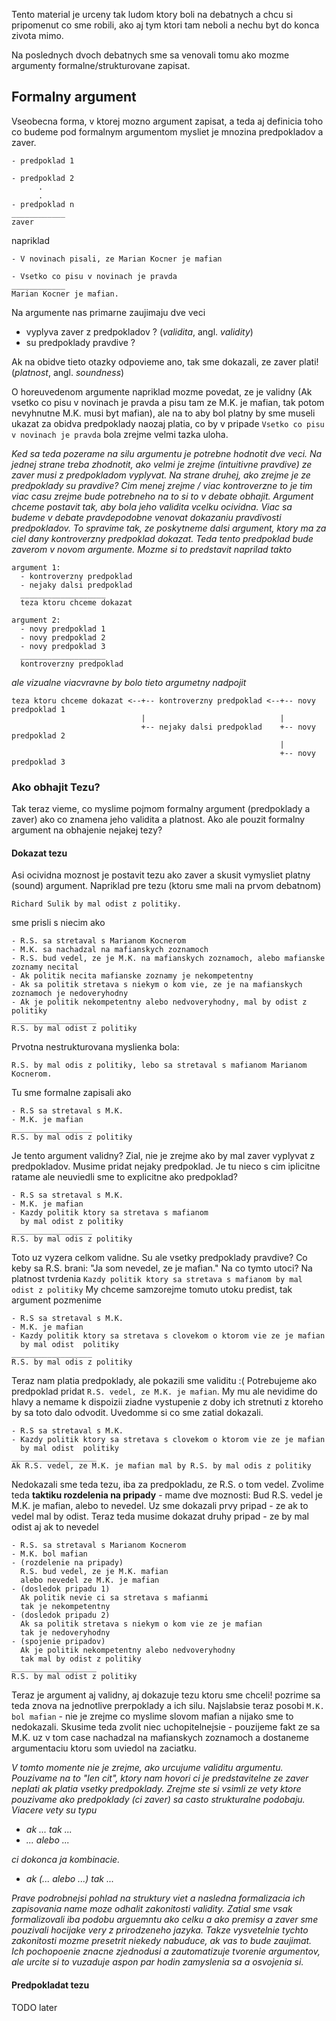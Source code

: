 Tento material je urceny tak ludom ktory boli na debatnych a chcu si pripomenut co sme robili, ako aj tym
ktori tam neboli a nechu byt do konca zivota mimo.

Na poslednych dvoch debatnych sme sa venovali tomu ako mozme argumenty formalne/strukturovane zapisat.

## Formalny argument

Vseobecna forma, v ktorej mozno argument zapisat, a teda aj definicia toho co budeme pod formalnym argumentom mysliet je
mnozina predpokladov a zaver.

```
- predpoklad 1 
             
- predpoklad 2 
      .
      .
- predpoklad n 
____________
zaver
```

napriklad

```
- V novinach pisali, ze Marian Kocner je mafian

- Vsetko co pisu v novinach je pravda
____________
Marian Kocner je mafian.
```

Na argumente nas primarne zaujimaju dve veci
- vyplyva zaver z predpokladov ? (*validita*, angl. *validity*)
- su predpoklady pravdive ?

Ak na obidve tieto otazky odpovieme ano, tak sme dokazali, ze zaver plati! (*platnost*, angl. *soundness*)

O horeuvedenom argumente napriklad mozme povedat, ze je validny (Ak vsetko co pisu v novinach je pravda a pisu tam ze M.K. je mafian, tak potom nevyhnutne M.K. musi byt mafian), ale na to aby bol platny by sme museli ukazat za obidva predpoklady naozaj platia, co by
v pripade `Vsetko co pisu v novinach je pravda`  bola zrejme velmi tazka uloha.

*Ked sa teda pozerame na silu argumentu je potrebne hodnotit dve veci.
Na jednej strane treba zhodnotit, ako velmi je zrejme (intuitivne pravdive) ze zaver musi z predpokladom vyplyvat. Na strane druhej, ako zrejme je ze predpoklady su pravdive? Cim menej zrejme / viac kontroverzne to je
tim viac casu zrejme bude potrebneho na to si to v debate obhajit.
Argument chceme postavit tak, aby bola jeho validita vcelku ocividna. Viac sa budeme v debate pravdepodobne venovat dokazaniu pravdivosti predpokladov. To spravime tak, ze poskytneme dalsi argument, ktory ma za ciel dany kontroverzny predpoklad dokazat. Teda tento predpoklad bude zaverom v novom argumente.
Mozme si to predstavit naprilad takto*

```
argument 1: 
  - kontroverzny predpoklad
  - nejaky dalsi predpoklad
  ___________________
  teza ktoru chceme dokazat

argument 2: 
  - novy predpoklad 1
  - novy predpoklad 2
  - novy predpoklad 3
  ___________________
  kontroverzny predpoklad
```

*ale vizualne viacvravne by bolo tieto argumetny nadpojit*

```
teza ktoru chceme dokazat <--+-- kontroverzny predpoklad <--+-- novy predpoklad 1
                             |                              |
                             +-- nejaky dalsi predpoklad    +-- novy predpoklad 2
                                                            |
                                                            +-- novy predpoklad 3
```


### Ako obhajit Tezu?

Tak teraz vieme, co myslime pojmom formalny argument (predpoklady a zaver) ako co znamena jeho validita a platnost.
Ako ale pouzit formalny argument na obhajenie nejakej tezy?

#### Dokazat tezu

Asi ocividna moznost je postavit tezu ako zaver a skusit vymysliet platny (sound) argument. Napriklad pre tezu
(ktoru sme mali na prvom debatnom)

```
Richard Sulik by mal odist z politiky.
```

sme prisli s niecim ako

```
- R.S. sa stretaval s Marianom Kocnerom
- M.K. sa nachadzal na mafianskych zoznamoch
- R.S. bud vedel, ze je M.K. na mafianskych zoznamoch, alebo mafianske zoznamy necital
- Ak politik necita mafianske zoznamy je nekompetentny
- Ak sa politik stretava s niekym o kom vie, ze je na mafianskych zoznamoch je nedoveryhodny
- Ak je politik nekompetentny alebo nedvoveryhodny, mal by odist z politiky
___________________
R.S. by mal odist z politiky
```

Prvotna nestrukturovana myslienka bola:

```
R.S. by mal odis z politiky, lebo sa stretaval s mafianom Marianom Kocnerom.
```

Tu sme formalne zapisali ako

```
- R.S sa stretaval s M.K.
- M.K. je mafian
__________________
R.S. by mal odis z politiky
```

Je tento argument validny?
Zial, nie je zrejme ako by mal zaver vyplyvat z predpokladov.
Musime pridat nejaky predpoklad.
Je tu nieco s cim iplicitne ratame ale neuviedli sme to explicitne ako predpoklad?

```
- R.S sa stretaval s M.K.
- M.K. je mafian
- Kazdy politik ktory sa stretava s mafianom
  by mal odist z politiky
__________________
R.S. by mal odis z politiky
```

Toto uz vyzera celkom validne. Su ale vsetky predpoklady pravdive?
Co keby sa R.S. brani: "Ja som nevedel, ze je mafian."
Na co tymto utoci?
Na platnost tvrdenia `Kazdy politik ktory sa stretava s mafianom by mal odist z politiky`
My chceme samzorejme tomuto utoku predist, tak argument pozmenime

```
- R.S sa stretaval s M.K.
- M.K. je mafian
- Kazdy politik ktory sa stretava s clovekom o ktorom vie ze je mafian
  by mal odist  politiky 
__________________
R.S. by mal odis z politiky
```

Teraz nam platia predpoklady, ale pokazili sme validitu :(
Potrebujeme ako predpoklad pridat `R.S. vedel, ze M.K. je mafian`.
My mu ale nevidime do hlavy a nemame k dispoizii ziadne vystupenie z doby ich stretnuti
z ktoreho by sa toto dalo odvodit.
Uvedomme si co sme zatial dokazali.

```
- R.S sa stretaval s M.K.
- Kazdy politik ktory sa stretava s clovekom o ktorom vie ze je mafian
  by mal odist  politiky 
___________________
Ak R.S. vedel, ze M.K. je mafian mal by R.S. by mal odis z politiky
```

Nedokazali sme teda tezu, iba za predpokladu, ze R.S. o tom vedel.
Zvolime teda **taktiku rozdelenia na pripady** - mame dve moznosti:
Bud R.S. vedel je M.K. je mafian, alebo to nevedel.
Uz sme dokazali prvy pripad - ze ak to vedel mal by odist.
Teraz teda musime dokazat druhy pripad - ze by mal odist aj ak to nevedel

```
- R.S. sa stretaval s Marianom Kocnerom
- M.K. bol mafian
- (rozdelenie na pripady)
  R.S. bud vedel, ze je M.K. mafian
  alebo nevedel ze M.K. je mafian             
- (dosledok pripadu 1)
  Ak politik nevie ci sa stretava s mafianmi
  tak je nekompetentny                        
- (dosledok pripadu 2)
  Ak sa politik stretava s niekym o kom vie ze je mafian
  tak je nedoveryhodny                        
- (spojenie pripadov)
  Ak je politik nekompetentny alebo nedvoveryhodny
  tak mal by odist z politiky 
___________________
R.S. by mal odist z politiky
```

Teraz je argument aj validny, aj dokazuje tezu ktoru sme chceli!
pozrime sa teda znova na jednotlive prerpoklady a ich silu.
Najslabsie teraz posobi `M.K. bol mafian` - nie je zrejme co myslime slovom mafian
a nijako sme to nedokazali. Skusime teda zvolit niec uchopitelnejsie - pouzijeme
fakt ze sa M.K. uz v tom case nachadzal na mafianskych zoznamoch a dostaneme
argumentaciu ktoru som uviedol na zaciatku.

*V tomto momente nie je zrejme, ako urcujume validitu argumentu. Pouzivame na to "len cit", ktory
nam hovori ci je predstavitelne ze zaver neplati ak platia vsetky predpoklady. Zrejme ste si vsimli
ze vety ktore pouzivame ako predpoklady (ci zaver) sa casto strukturalne podobaju. Viacere vety su typu*
- *ak ... tak ...*
- *... alebo ...*

*ci dokonca ja kombinacie.*

- *ak (... alebo ...) tak ...*

*Prave podrobnejsi pohlad na struktury viet a nasledna formalizacia ich zapisovania name moze odhalit zakonitosti validity.
Zatial sme vsak formalizovali iba podobu arguemntu ako celku a ako premisy a zaver sme pouzivali hocijake very z prirodzeneho jazyka.
Takze vysvetelnie tychto zakonitosti mozme presetrit niekedy nabuduce, ak vas to bude zaujimat. Ich pochopoenie znacne zjednodusi
a zautomatizuje tvorenie argumentov, ale urcite si to vuzaduje aspon par hodin zamyslenia sa a osvojenia si.*

#### Predpokladat tezu

TODO later
